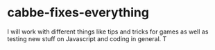 # cabbe-fixes-everything
 I will work with different things like tips and tricks for games as well as testing new stuff on Javascript and coding in general. T
